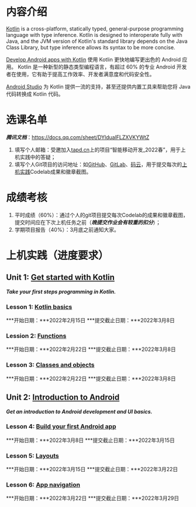 # 内容介绍

[Kotlin](https://kotlinlang.org/) is a cross-platform, statically typed, general-purpose programming language with type inference. Kotlin is designed to interoperate fully with Java, and the JVM version of Kotlin's standard library depends on the Java Class Library, but type inference allows its syntax to be more concise.

[Develop Android apps with Kotlin](https://developer.android.com/kotlin) 使用 Kotlin 更快地编写更出色的 Android 应用。 Kotlin 是一种新型的静态类型编程语言，有超过 60% 的专业 Android 开发者在使用，它有助于提高工作效率、开发者满意度和代码安全性。

[Android Studio](https://developer.android.com/studio) 为 Kotlin 提供一流的支持，甚至还提供内置工具来帮助您将 Java 代码转换成 Kotlin 代码。

# 选课名单
***腾讯文档***：https://docs.qq.com/sheet/DYldualFLZXVKYWtZ
1. 填写个人邮箱：受邀加入[tapd.cn](https://www.tapd.cn/)上的项目“智能移动开发_2022春”，用于上机实践中的答疑；
2. 填写个人Git项目的访问地址：如[GitHub](https://github.com)、[GitLab](https://about.gitlab.com)、[码云](https://gitee.com)，用于提交每次的[上机实践](https://g.co/android/student)Codelab成果和徽章截图。


# 成绩考核
1. 平时成绩（60%）：通过个人的git项目提交每次Codelab的成果和徽章截图，提交时间应在下次上机任务之前（***晚提交作业会有较重的扣分***）；
2. 学期项目报告（40%）：3月底之前通知大家。

# 上机实践（进度要求）

## Unit 1: [Get started with Kotlin](https://developer.android.com/courses/android-development-with-kotlin/unit-1)
***Take your first steps programming in Kotlin.***

### Lesson 1: [Kotlin basics](https://developer.android.com/courses/pathways/android-development-with-kotlin-1) 
***开始日期：***2022年2月15日
***提交截止日期：***2022年3月8日

### Lession 2: [Functions](https://developer.android.com/courses/pathways/android-development-with-kotlin-2)
***开始日期：***2022年2月22日
***提交截止日期：***2022年3月8日

### Lesson 3: [Classes and objects](https://developer.android.com/courses/pathways/android-development-with-kotlin-3)
***开始日期：***2022年2月22日
***提交截止日期：***2022年3月8日

## Unit 2: [Introduction to Android](https://developer.android.com/courses/android-development-with-kotlin/unit-2)
***Get an introduction to Android development and UI basics.***

### Lesson 4: [Build your first Android app](https://developer.android.com/courses/pathways/android-development-with-kotlin-4)
***开始日期：***2022年3月8日
***提交截止日期：***2022年3月15日

### Lesson 5: [Layouts](https://developer.android.com/courses/pathways/android-development-with-kotlin-5)
***开始日期：***2022年3月15日
***提交截止日期：***2022年3月22日

### Lesson 6: [App navigation](https://developer.android.com/courses/pathways/android-development-with-kotlin-6)
***开始日期：***2022年3月22日
***提交截止日期：***2022年3月29日
